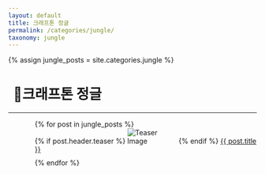 ```yaml
---
layout: default
title: 크래프톤 정글
permalink: /categories/jungle/
taxonomy: jungle
---
```


{% assign jungle_posts = site.categories.jungle %}

<h1 style="margin-left: 10px;">📌크래프톤 정글</h1>
<hr>
<div class="entries-{{ entries_layout }}" style="margin-left: 30px;">
  <ul>
    {% for post in jungle_posts %}
      <li style="list-style: none; margin-bottom: 10px;">
      {% if post.header.teaser %}
      <img src="{{ post.header.teaser }}" alt="Teaser Image" style="max-width:100px;">
      {% endif %}
      <a href="{{ site.baseurl }}{{ post.url }}">{{ post.title }}</a>
      </li>
    {% endfor %}
  </ul>
</div>
